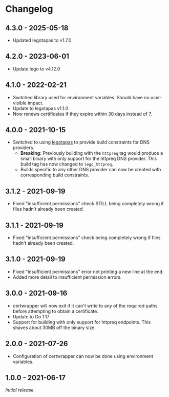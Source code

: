 # Changelog

## 4.3.0 - 2025-05-18

- Updated legotapas to v1.7.0

## 4.2.0 - 2023-06-01

- Update lego to v4.12.0

## 4.1.0 - 2022-02-21

- Switched library used for environment variables. Should have no user-visible impact.
- Update to legotapas v1.1.0
- Now renews certificates if they expire within 30 days instead of 7.

## 4.0.0 - 2021-10-15

- Switched to using [legotapas](https://github.com/csmith/legotapas) to provide build constraints
  for DNS providers.
  - **Breaking:** Previously building with the `httpreq` tag would produce a small binary with
    only support for the httpreq DNS provider. This build tag has now changed to `lego_httpreq`.
  - Builds specific to any other DNS provider can now be created with corresponding build
    constraints.

## 3.1.2 - 2021-09-19

- Fixed "insufficient permissions" check STILL being completely wrong if files hadn't already
  been created.

## 3.1.1 - 2021-09-19

- Fixed "insufficient permissions" check being completely wrong if files hadn't already
  been created.

## 3.1.0 - 2021-09-19

- Fixed "insufficient permissions" error not printing a new line at the end.
- Added more detail to insufficient permission errors.

## 3.0.0 - 2021-09-16

- certwrapper will now exit if it can't write to any of the required paths before attempting to
  obtain a certificate.
- Update to Go 1.17
- Support for building with only support for httpreq endpoints. This shaves about 30MB off the binary size. 

## 2.0.0 - 2021-07-26

- Configuration of certwrapper can now be done using environment variables.

## 1.0.0 - 2021-06-17

_Initial release._
